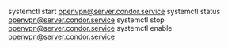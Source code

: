 systemctl start openvpn@server.condor.service
systemctl status openvpn@server.condor.service
systemctl stop openvpn@server.condor.service
systemctl enable openvpn@server.condor.service
